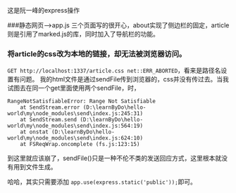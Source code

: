 这是阮一峰的express操作

###静态网页-->app.js
三个页面写的很开心，about实现了侧边栏的固定，article则是引用了marked.js的库，同时加入了导航栏的功能。

### 将article的css改为本地的链接，却无法被浏览器访问。
`GET http://localhost:1337/article.css net::ERR_ABORTED`，看来是路径名设置有问题。
我的html文件是通过sendFile传到浏览器的，css并没有传过去。当我试图去在同一个get里面使用两个sendFile，时，
```
RangeNotSatisfiableError: Range Not Satisfiable
    at SendStream.error (D:\learnByDo\hello-world\my\node_modules\send\index.js:245:31)
    at SendStream.send (D:\learnByDo\hello-world\my\node_modules\send\index.js:564:19)
    at onstat (D:\learnByDo\hello-world\my\node_modules\send\index.js:624:10)
    at FSReqWrap.oncomplete (fs.js:123:15)
```
到这里就应该崩了，sendFile()只是一种不伦不类的发送回应方式，这里根本就没有用到文件生成。


哈哈，其实只需要添加
`app.use(express.static('public'));`即可。






